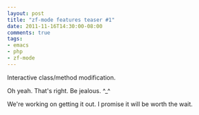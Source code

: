 ```yaml
---
layout: post
title: "zf-mode features teaser #1"
date: 2011-11-16T14:30:00-08:00
comments: true
tags:
- emacs
- php
- zf-mode
---
```

Interactive class/method modification.

Oh yeah. That's right. Be jealous. ^_^

We're working on getting it out. I promise it will be worth the wait.
